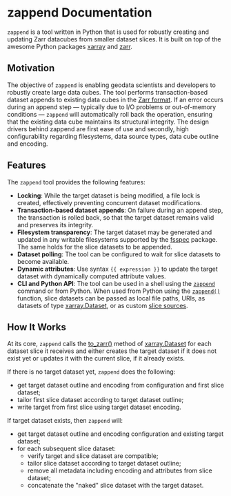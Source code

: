 <!--- Align following section with README.md -->

# zappend Documentation

`zappend` is a tool written in Python that is used for robustly creating and 
updating Zarr datacubes from smaller dataset slices. It is built on top of the 
awesome Python packages [xarray](https://docs.xarray.dev/) and [zarr](https://zarr.readthedocs.io/).

## Motivation

The objective of `zappend` is enabling geodata scientists and developers to 
robustly create large data cubes. The tool performs transaction-based dataset 
appends to existing data cubes in the 
[Zarr format](https://zarr.readthedocs.io/en/stable/spec/v2.html). If an error 
occurs during an append step — typically due to I/O problems or out-of-memory 
conditions — `zappend` will automatically roll back the operation, ensuring that 
the existing data cube maintains its structural integrity. The design drivers 
behind zappend are first ease of use and secondly, high configurability 
regarding filesystems, data source types, data cube outline and encoding. 

## Features

The `zappend` tool provides the following features:

* **Locking**: While the target dataset is being modified, a file lock is 
  created, effectively preventing concurrent dataset modifications.
* **Transaction-based dataset appends**: On failure during an append step, 
  the transaction is rolled back, so that the target dataset remains valid and 
  preserves its integrity.
* **Filesystem transparency**: The target dataset may be generated and updated 
  in any writable filesystems supported by the 
  [fsspec](https://filesystem-spec.readthedocs.io/) package. 
  The same holds for the slice datasets to be appended.
* **Dataset polling**: The tool can be configured to wait for slice datasets to 
  become available. 
* **Dynamic attributes**: Use syntax `{{ expression }}` to update the target 
  dataset with dynamically computed attribute values. 
* **CLI and Python API**: The tool can be used in a shell using the 
  [`zappend`](cli.md) command or from Python. When used from Python using the 
  [`zappend()`](api.md) function, slice datasets can be passed as local file 
  paths, URIs, as datasets of type 
  [xarray.Dataset](https://docs.xarray.dev/en/stable/generated/xarray.Dataset.html), or as custom
  [slice sources](guide.md#slice-sources).

## How It Works

At its core, `zappend` calls the [to_zarr()](https://docs.xarray.dev/en/stable/generated/xarray.Dataset.to_zarr.html#xarray-dataset-to-zarr) method of [xarray.Dataset](https://docs.xarray.dev/en/stable/generated/xarray.Dataset.html) 
for each dataset slice it receives and either creates the target dataset if it does 
not exist yet or updates it with the current slice, if it already exists.

If there is no target dataset yet, `zappend` does the following:

* get target dataset outline and encoding from configuration and first slice dataset;
* tailor first slice dataset according to target dataset outline;
* write target from first slice using target dataset encoding.

If target dataset exists, then `zappend` will:

* get target dataset outline and encoding configuration and existing target dataset;
* for each subsequent slice dataset:
    - verify target and slice dataset are compatible;
    - tailor slice dataset according to target dataset outline;
    - remove all metadata including encoding and attributes from slice dataset;
    - concatenate the "naked" slice dataset with the target dataset.
